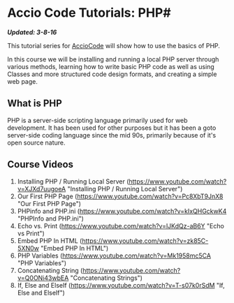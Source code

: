 # Accio Code Tutorials: PHP#

***Updated: 3-8-16***

This tutorial series for [AccioCode](https://www.youtube.com/user/CDPAdvertising "Accio Code on YouTube") will show how to use the basics of PHP.

In this course we will be installing and running a local PHP server through various methods, learning how to write basic PHP code as well as using Classes and more structured code design formats, and creating a simple web page.

## What is PHP ##
PHP is a server-side scripting language primarily used for web development. It has been used for other purposes but it has been a goto server-side coding language since the mid 90s, primarily because of it's open source nature. 

## Course Videos ##
1. Installing PHP / Running Local Server (https://www.youtube.com/watch?v=XJXd7uugoeA "Installing PHP / Running Local Server")
2. Our First PHP Page (https://www.youtube.com/watch?v=Pc8XbT9JnX8 "Our First PHP Page")
3. PHPinfo and PHP.ini (https://www.youtube.com/watch?v=kIxQHGckwK4 "PHPInfo and PHP.ini")
4. Echo vs. Print (https://www.youtube.com/watch?v=lJKdQz-aB6Y "Echo vs Print")
5. Embed PHP In HTML (https://www.youtube.com/watch?v=zk85C-5XN0w "Embed PHP In HTML")
6. PHP Variables (https://www.youtube.com/watch?v=Mk1958mc5CA "PHP Variables")
7. Concatenating String (https://www.youtube.com/watch?v=Q0ONi43wbEA "Concatenating Strings")
8. If, Else and ElseIf (https://www.youtube.com/watch?v=T-s07k0rSdM "If, Else and ElseIf")